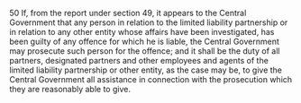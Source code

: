 50
If, from the report under section 49, it appears to the Central Government that any person in relation to the limited liability partnership or in relation to any other entity whose affairs have been investigated, has been guilty of any offence for which he is liable, the Central Government may prosecute such person for the offence; and it shall be the duty of all partners, designated partners and other employees and agents of the limited liability partnership or other entity, as the case may be, to give the Central Government all assistance in connection with the prosecution which they are reasonably able to give.
